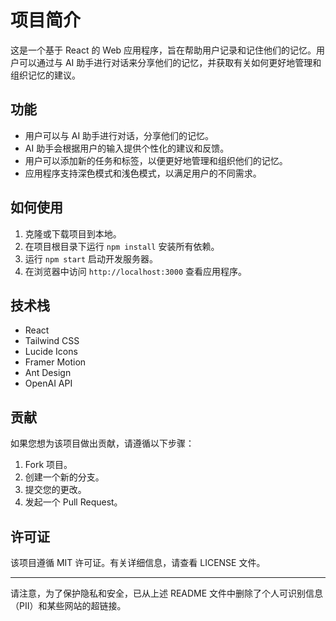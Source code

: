 # 项目简介

这是一个基于 React 的 Web 应用程序，旨在帮助用户记录和记住他们的记忆。用户可以通过与 AI 助手进行对话来分享他们的记忆，并获取有关如何更好地管理和组织记忆的建议。

## 功能

- 用户可以与 AI 助手进行对话，分享他们的记忆。
- AI 助手会根据用户的输入提供个性化的建议和反馈。
- 用户可以添加新的任务和标签，以便更好地管理和组织他们的记忆。
- 应用程序支持深色模式和浅色模式，以满足用户的不同需求。

## 如何使用

1. 克隆或下载项目到本地。
2. 在项目根目录下运行 `npm install` 安装所有依赖。
3. 运行 `npm start` 启动开发服务器。
4. 在浏览器中访问 `http://localhost:3000` 查看应用程序。

## 技术栈

- React
- Tailwind CSS
- Lucide Icons
- Framer Motion
- Ant Design
- OpenAI API

## 贡献

如果您想为该项目做出贡献，请遵循以下步骤：

1. Fork 项目。
2. 创建一个新的分支。
3. 提交您的更改。
4. 发起一个 Pull Request。

## 许可证

该项目遵循 MIT 许可证。有关详细信息，请查看 LICENSE 文件。

---

请注意，为了保护隐私和安全，已从上述 README 文件中删除了个人可识别信息（PII）和某些网站的超链接。
